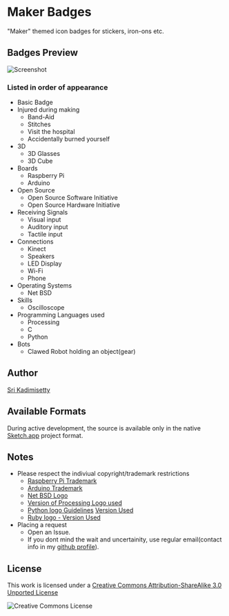 # Maker Badges
"Maker" themed icon badges for stickers, iron-ons etc.


## Badges Preview
![Screenshot](https://raw.github.com/kadimisetty/MakerBadges/master/src/IconFrame%20copy.sketch/QuickLook/Thumbnail.png?raw=true)


### Listed in order of appearance
- Basic Badge
- Injured during making
    - Band-Aid
    - Stitches
    - Visit the hospital
    - Accidentally burned yourself
- 3D 
    - 3D Glasses
    - 3D Cube
- Boards
    - Raspberry Pi
    - Arduino
- Open Source
    - Open Source Software Initiative
    - Open Source Hardware Initiative
- Receiving Signals
    - Visual input
    - Auditory input
    - Tactile input
- Connections
    - Kinect
    - Speakers
    - LED Display
    - Wi-Fi
    - Phone
- Operating Systems
    - Net BSD
- Skills
    - Oscilloscope
- Programming Languages used
    - Processing
    - C
    - Python
- Bots
    - Clawed Robot holding an object(gear)


## Author
[Sri Kadimisetty](https://github.com/kadimisetty)


## Available Formats
During active development, the source is available only in the native [Sketch.app](http://www.bohemiancoding.com/sketch/) project format.


## Notes
- Please respect the indiviual copyright/trademark restrictions
    - [Raspberry Pi Trademark](http://www.raspberrypi.org/trademark-rules)
    - [Arduino Trademark](http://arduino.cc/en/Main/trademark)
    - [Net BSD Logo](http://www.netbsd.org/gallery/logos.html)
    - [Version of Processing Logo used](http://commons.wikimedia.org/wiki/File:Processing_Logo_Clipped.svg)
    - [Python logo Guidelines](http://www.python.org/community/logos/) [Version Used](http://commons.wikimedia.org/wiki/File:Python-logo-notext.svg)
    - [Ruby logo - Version Used](http://commons.wikimedia.org/wiki/File:Ruby_logo.svg)
- Placing a request
    - Open an Issue.
    - If you dont mind the wait and uncertainity, use regular email(contact info in my [github profile](https://github.com/kadimisetty)).

## License
This work is licensed under a [Creative Commons Attribution-ShareAlike 3.0 Unported License](http://creativecommons.org/licenses/by-sa/3.0/)

![Creative Commons License](http://i.creativecommons.org/l/by-sa/3.0/88x31.png)

